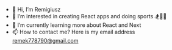 - 👋 Hi, I’m Remigiusz
- 👀 I’m interested in creating React apps and doing sports 🏂🤸‍♂️
- 🌱 I’m currently learning more about React and Next
- 📫 How to contact me? Here is my email address remek778790@gmail.com 
